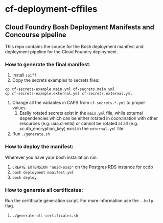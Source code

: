 # cf-deployment-cffiles
## Cloud Foundry Bosh Deployment Manifests and Concourse pipeline

This repo contains the source for the Bosh deployment manifest and deployment pipeline for the Cloud Foundry deployment.

### How to generate the final manifest:

1. Install `spiff`
1. Copy the secrets examples to secrets files:
```
cp cf-secrets-example.main.yml cf-secrets.main.yml
cp cf-secrets-example.external.yml cf-secrets.external.yml
```
1. Change all the variables in CAPS from `cf-secrets.*.yml` to proper values
    1. Easily rotated secrets exist in the `main.yml` file, while external
       dependencies which can be either rotated in coordination with other
       resources (e.g. uaa.clients) or cannot be rotated at all (e.g. cc.db_encryption_key)
       exist in the `external.yml` file.
1. Run `./generate.sh`

### How to deploy the manifest:

Wherever you have your bosh installation run:

1. `CREATE EXTENSION "uuid-ossp"` on the Postgres RDS instance for ccdb
1. `bosh deployment manifest.yml`
1. `bosh deploy`

### How to generate all certificates:

Run the certificate generation script. For more information use the `--help`
flag.

1. `./generate-all-certificates.sh`
